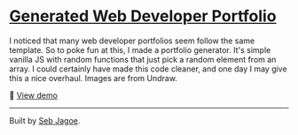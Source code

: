 <h1><a href="https://hecklerjim.github.io/generated-portfolio/">Generated Web Developer Portfolio</a></h1>

I noticed that many web developer portfolios seem follow the same template. So to poke fun at this, I made a portfolio generator. It's simple vanilla JS with random functions that just pick a random element from an array. I could certainly have made this code cleaner, and one day I may give this a nice overhaul. Images are from Undraw.

🚀 <a href="https://hecklerjim.github.io/generated-portfolio/">View demo</a>

<hr>
Built by <a href="https://sebjagoe.com/">Seb Jagoe</a>.
